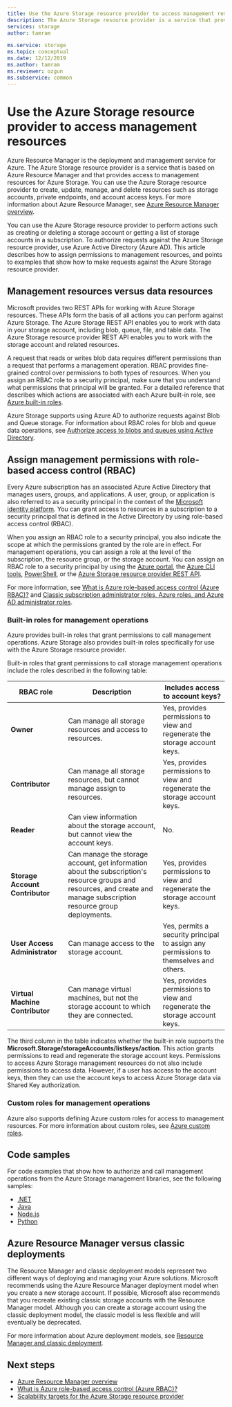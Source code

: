 ```yaml
---
title: Use the Azure Storage resource provider to access management resources
description: The Azure Storage resource provider is a service that provides access to management resources for Azure Storage. You can use the Azure Storage resource provider to create, update, manage, and delete resources such as storage accounts, private endpoints, and account access keys.
services: storage
author: tamram

ms.service: storage
ms.topic: conceptual
ms.date: 12/12/2019
ms.author: tamram
ms.reviewer: ozgun
ms.subservice: common
---
```


# Use the Azure Storage resource provider to access management resources

Azure Resource Manager is the deployment and management service for Azure. The Azure Storage resource provider is a service that is based on Azure Resource Manager and that provides access to management resources for Azure Storage. You can use the Azure Storage resource provider to create, update, manage, and delete resources such as storage accounts, private endpoints, and account access keys. For more information about Azure Resource Manager, see [Azure Resource Manager overview](/azure/azure-resource-manager/resource-group-overview).

You can use the Azure Storage resource provider to perform actions such as creating or deleting a storage account or getting a list of storage accounts in a subscription. To authorize requests against the Azure Storage resource provider, use Azure Active Directory (Azure AD). This article describes how to assign permissions to management resources, and points to examples that show how to make requests against the Azure Storage resource provider.

## Management resources versus data resources

Microsoft provides two REST APIs for working with Azure Storage resources. These APIs form the basis of all actions you can perform against Azure Storage. The Azure Storage REST API enables you to work with data in your storage account, including blob, queue, file, and table data. The Azure Storage resource provider REST API enables you to work with the storage account and related resources.

A request that reads or writes blob data requires different permissions than a request that performs a management operation. RBAC provides fine-grained control over permissions to both types of resources. When you assign an RBAC role to a security principal, make sure that you understand what permissions that principal will be granted. For a detailed reference that describes which actions are associated with each Azure built-in role, see [Azure built-in roles](../../role-based-access-control/built-in-roles.md).

Azure Storage supports using Azure AD to authorize requests against Blob and Queue storage. For information about RBAC roles for blob and queue data operations, see [Authorize access to blobs and queues using Active Directory](storage-auth-aad.md).

## Assign management permissions with role-based access control (RBAC)

Every Azure subscription has an associated Azure Active Directory that manages users, groups, and applications. A user, group, or application is also referred to as a security principal in the context of the [Microsoft identity platform](/azure/active-directory/develop/). You can grant access to resources in a subscription to a security principal that is defined in the Active Directory by using role-based access control (RBAC).

When you assign an RBAC role to a security principal, you also indicate the scope at which the permissions granted by the role are in effect. For management operations, you can assign a role at the level of the subscription, the resource group, or the storage account. You can assign an RBAC role to a security principal by using the [Azure portal](https://portal.azure.com/), the [Azure CLI tools](../../cli-install-nodejs.md), [PowerShell](/powershell/azure/), or the [Azure Storage resource provider REST API](/rest/api/storagerp).

For more information, see [What is Azure role-based access control (Azure RBAC)?](../../role-based-access-control/overview.md) and [Classic subscription administrator roles, Azure roles, and Azure AD administrator roles](../../role-based-access-control/rbac-and-directory-admin-roles.md).

### Built-in roles for management operations

Azure provides built-in roles that grant permissions to call management operations. Azure Storage also provides built-in roles specifically for use with the Azure Storage resource provider.

Built-in roles that grant permissions to call storage management operations include the roles described in the following table:

|    RBAC role    |    Description    |    Includes access to account keys?    |
|---------------------------------|------------------------------------------------------------------------------------------------------------------------------------------------------------------------|---------------------------------------------------------------------------------------|
| **Owner** | Can manage all storage resources and access to resources.  | Yes, provides permissions to view and regenerate the storage account keys. |
| **Contributor**  | Can manage all storage resources, but cannot manage assign to resources. | Yes, provides permissions to view and regenerate the storage account keys. |
| **Reader** | Can view information about the storage account, but cannot view the account keys. | No. |
| **Storage Account Contributor** | Can manage the storage account, get information about the subscription's resource groups and resources, and create and manage subscription resource group deployments. | Yes, provides permissions to view and regenerate the storage account keys. |
| **User Access Administrator** | Can manage access to the storage account.   | Yes, permits a security principal to assign any permissions to themselves and others. |
| **Virtual Machine Contributor** | Can manage virtual machines, but not the storage account to which they are connected.   | Yes, provides permissions to view and regenerate the storage account keys. |

The third column in the table indicates whether the built-in role supports the **Microsoft.Storage/storageAccounts/listkeys/action**. This action grants permissions to read and regenerate the storage account keys. Permissions to access Azure Storage management resources do not also include permissions to access data. However, if a user has access to the account keys, then they can use the account keys to access Azure Storage data via Shared Key authorization.

### Custom roles for management operations

Azure also supports defining Azure custom roles for access to management resources. For more information about custom roles, see [Azure custom roles](../../role-based-access-control/custom-roles.md).

## Code samples

For code examples that show how to authorize and call management operations from the Azure Storage management libraries, see the following samples:

- [.NET](https://github.com/Azure-Samples/storage-dotnet-resource-provider-getting-started)
- [Java](https://github.com/Azure-Samples/storage-java-manage-storage-accounts)
- [Node.js](https://github.com/Azure-Samples/storage-node-resource-provider-getting-started)
- [Python](https://github.com/Azure-Samples/storage-python-manage)

## Azure Resource Manager versus classic deployments

The Resource Manager and classic deployment models represent two different ways of deploying and managing your Azure solutions. Microsoft recommends using the Azure Resource Manager deployment model when you create a new storage account. If possible, Microsoft also recommends that you recreate existing classic storage accounts with the Resource Manager model. Although you can create a storage account using the classic deployment model, the classic model is less flexible and will eventually be deprecated.

For more information about Azure deployment models, see [Resource Manager and classic deployment](../../azure-resource-manager/management/deployment-models.md).

## Next steps

- [Azure Resource Manager overview](/azure/azure-resource-manager/resource-group-overview)
- [What is Azure role-based access control (Azure RBAC)?](../../role-based-access-control/overview.md)
- [Scalability targets for the Azure Storage resource provider](scalability-targets-resource-provider.md)
